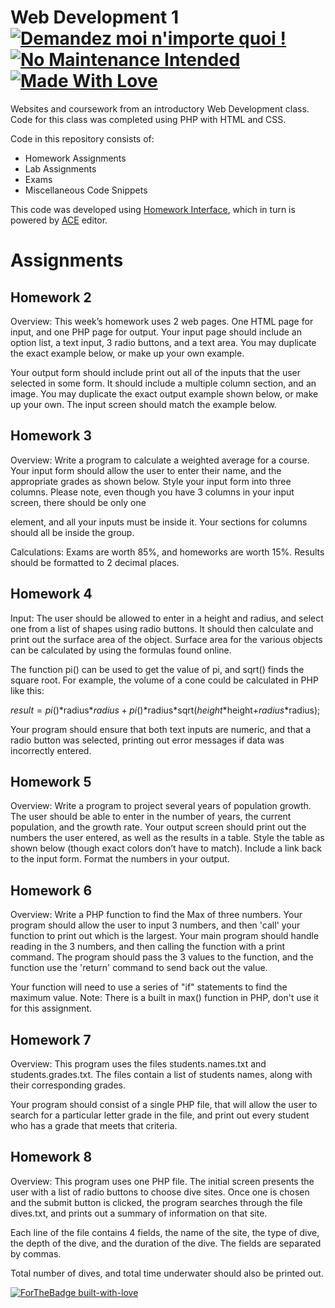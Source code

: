 # Web Development 1  [![Demandez moi n'importe quoi !](https://img.shields.io/badge/Demandez%20moi-n'%20importe%20quoi-1abc9c.svg)](https://GitHub.com/Naereen/ama.fr) [![No Maintenance Intended](http://unmaintained.tech/badge.svg)](http://unmaintained.tech/) [![Made With Love](https://img.shields.io/badge/Made%20With-Love-orange.svg)](https://github.com/wyattshanahan)
Websites and coursework from an introductory Web Development class. Code for this class was completed using PHP with HTML and CSS.

Code in this repository consists of:

- Homework Assignments
- Lab Assignments
- Exams
- Miscellaneous Code Snippets

This code was developed using [Homework Interface](https://mislab.business.msstate.edu/~scanfield/IDE/support/auth.php), which in turn is powered by [ACE](https://github.com/ajaxorg/ace) editor.

# Assignments

## Homework 2

Overview:  This week’s homework uses 2 web pages.  One HTML page for input, and one PHP page for output.  Your input page should include an option list, a text input, 3 radio buttons, and a text area.  You may duplicate the exact example below, or make up your own example. 

Your output form should include print out all of the inputs that the user selected in some form.  It should include a multiple column section, and an image.  You may duplicate the exact output example shown below, or make up your own.  The input screen should match the example below. 

## Homework 3

Overview:  Write a program to calculate a weighted average for a course.  Your input form should allow the user to enter their name, and the appropriate grades as shown below.  Style your input form into three columns.  Please note, even though you have 3 columns in your input screen, there should be only one <form> element, and all your inputs must be inside it.  Your sections for columns should all be inside the <form> group.  

Calculations: Exams are worth 85%,  and homeworks are worth 15%.  Results should be formatted to 2 decimal places.

## Homework 4

Input: The user should be allowed to enter in a height and radius, and select one from a list of shapes using radio buttons.  It should then calculate and print out the surface area of the object.  Surface area for the various objects can be calculated by using the formulas found online.

 
The function pi() can be used to get the value of pi, and sqrt() finds the square root.  For example, the volume of a cone could be calculated in PHP like this:

   $result = pi()*$radius*$radius + pi()*$radius*sqrt($height*$height+$radius*$radius);

 

Your program should ensure that both text inputs are numeric, and that a radio button was selected, printing out error messages if data was incorrectly entered. 

## Homework 5

Overview:  Write a program to project several years of population growth.  The user should be able to enter in the number of years, the current population, and the growth rate.  Your output screen should print out the numbers the user entered, as well as the results in a table. Style the table as shown below (though exact colors don’t have to match).   Include a link back to the input form. Format the numbers in your output. 

## Homework 6

Overview: Write a PHP function to find the Max of three numbers.   Your program should allow the user to input 3 numbers, and then 'call' your function to print out which is the largest.   Your main program should handle reading in the 3 numbers, and then calling the function with a print command.  The program should pass the 3 values to the function, and the function use the 'return' command to send back out the value.

Your function will need to use a series of "if" statements to find the maximum value.   Note: There is a built in max() function in PHP, don't use it for this assignment. 

## Homework 7

Overview:  This program uses the files students.names.txt and students.grades.txt. The files contain a list of students names, along with their corresponding grades.

Your program should consist of a single PHP file, that will allow the user to search for a particular letter grade in the file, and print out every student who has a grade that meets that criteria.

## Homework 8

Overview:  This program uses one PHP file.  The initial screen presents the user with a list of radio buttons to choose dive sites.  Once one is chosen and the submit button is clicked, the program searches through the file dives.txt, and prints out a summary of information on that site.

Each line of the file contains 4 fields, the name of the site, the type of dive, the depth of the dive, and the duration of the dive.  The fields are separated by commas. 

Total number of dives, and total time underwater should also be printed out. 

[![ForTheBadge built-with-love](http://ForTheBadge.com/images/badges/built-with-love.svg)](https://GitHub.com/Naereen/)

